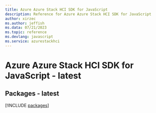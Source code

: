 ```yaml
---
title: Azure Azure Stack HCI SDK for JavaScript
description: Reference for Azure Azure Stack HCI SDK for JavaScript
author: xirzec
ms.author: jeffish
ms.data: 07/21/2023
ms.topic: reference
ms.devlang: javascript
ms.service: azurestackhci
---
```

# Azure Azure Stack HCI SDK for JavaScript - latest
## Packages - latest
[!INCLUDE [packages](azure-stack-hci-index.md)]